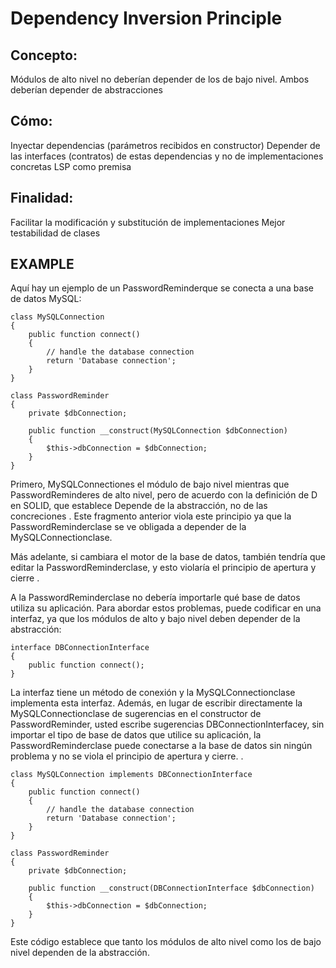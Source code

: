 # Dependency Inversion Principle

## Concepto:
Módulos de alto nivel no deberían depender de los de bajo nivel. Ambos deberían depender de abstracciones

## Cómo:
Inyectar dependencias (parámetros recibidos en constructor)
Depender de las interfaces (contratos) de estas dependencias y no de implementaciones concretas
LSP como premisa

## Finalidad:
Facilitar la modificación y substitución de implementaciones
Mejor testabilidad de clases

## EXAMPLE

Aquí hay un ejemplo de un PasswordReminderque se conecta a una base de datos MySQL:
```
class MySQLConnection
{
    public function connect()
    {
        // handle the database connection
        return 'Database connection';
    }
}

class PasswordReminder
{
    private $dbConnection;

    public function __construct(MySQLConnection $dbConnection)
    {
        $this->dbConnection = $dbConnection;
    }
}

```
Primero, MySQLConnectiones el módulo de bajo nivel mientras que PasswordReminderes de alto nivel, pero de acuerdo con la definición de D en SOLID, que establece Depende de la abstracción, no de las concreciones . Este fragmento anterior viola este principio ya que la PasswordReminderclase se ve obligada a depender de la MySQLConnectionclase.

Más adelante, si cambiara el motor de la base de datos, también tendría que editar la PasswordReminderclase, y esto violaría el principio de apertura y cierre .

A la PasswordReminderclase no debería importarle qué base de datos utiliza su aplicación. Para abordar estos problemas, puede codificar en una interfaz, ya que los módulos de alto y bajo nivel deben depender de la abstracción:
```
interface DBConnectionInterface
{
    public function connect();
}
```
La interfaz tiene un método de conexión y la MySQLConnectionclase implementa esta interfaz. Además, en lugar de escribir directamente la MySQLConnectionclase de sugerencias en el constructor de PasswordReminder, usted escribe sugerencias DBConnectionInterfacey, sin importar el tipo de base de datos que utilice su aplicación, la PasswordReminderclase puede conectarse a la base de datos sin ningún problema y no se viola el principio de apertura y cierre. .

```
class MySQLConnection implements DBConnectionInterface
{
    public function connect()
    {
        // handle the database connection
        return 'Database connection';
    }
}

class PasswordReminder
{
    private $dbConnection;

    public function __construct(DBConnectionInterface $dbConnection)
    {
        $this->dbConnection = $dbConnection;
    }
}
```

Este código establece que tanto los módulos de alto nivel como los de bajo nivel dependen de la abstracción.